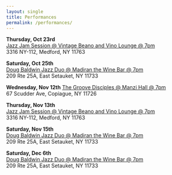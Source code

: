 ```yaml
---
layout: single
title: Performances
permalink: /performances/
---
```


**Thursday, Oct 23rd**  
[Jazz Jam Session @ Vintage Beano and Vino Lounge @ 7pm](https://www.vintagebeanoandvinolounge.com)  
3316 NY-112, Medford, NY 11763

**Saturday, Oct 25th**  
[Doug Baldwin Jazz Duo @ Madiran the Wine Bar @ 7pm](www.madiranthewinebar.com)  
209 Rte 25A, East Setauket, NY 11733

**Wednesday, Nov 12th** 
[The Groove Disciples @ Manzi Hall @ 7pm](https://manzihall.com/)  
67 Scudder Ave, Copiague, NY 11726

**Thursday, Nov 13th**  
[Jazz Jam Session @ Vintage Beano and Vino Lounge @ 7pm](https://www.vintagebeanoandvinolounge.com)  
3316 NY-112, Medford, NY 11763

**Saturday, Nov 15th**  
[Doug Baldwin Jazz Duo @ Madiran the Wine Bar @ 7pm](www.madiranthewinebar.com)  
209 Rte 25A, East Setauket, NY 11733

**Saturday, Dec 6th**  
[Doug Baldwin Jazz Duo @ Madiran the Wine Bar @ 7pm](www.madiranthewinebar.com)  
209 Rte 25A, East Setauket, NY 11733
